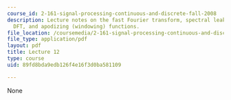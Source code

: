 ```yaml
---
course_id: 2-161-signal-processing-continuous-and-discrete-fall-2008
description: Lecture notes on the fast Fourier transform, spectral leakage in the
  DFT, and apodizing (windowing) functions.
file_location: /coursemedia/2-161-signal-processing-continuous-and-discrete-fall-2008/89fd8bda9edb126f4e16f3d0ba581109_lecture_12.pdf
file_type: application/pdf
layout: pdf
title: Lecture 12
type: course
uid: 89fd8bda9edb126f4e16f3d0ba581109

---
```

None